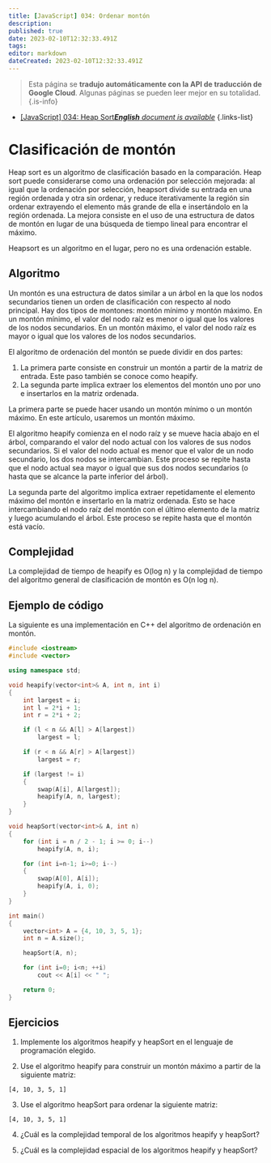 ```yaml
---
title: [JavaScript] 034: Ordenar montón
description: 
published: true
date: 2023-02-10T12:32:33.491Z
tags: 
editor: markdown
dateCreated: 2023-02-10T12:32:33.491Z
---
```


> Esta página se **tradujo automáticamente con la API de traducción de Google Cloud**.
Algunas páginas se pueden leer mejor en su totalidad.{.is-info}



- [[JavaScript] 034: Heap Sort***English** document is available*](/en/Knowledge-base/Algorithm/javascript-034-heap-sort)
{.links-list}


# Clasificación de montón

Heap sort es un algoritmo de clasificación basado en la comparación. Heap sort puede considerarse como una ordenación por selección mejorada: al igual que la ordenación por selección, heapsort divide su entrada en una región ordenada y otra sin ordenar, y reduce iterativamente la región sin ordenar extrayendo el elemento más grande de ella e insertándolo en la región ordenada. La mejora consiste en el uso de una estructura de datos de montón en lugar de una búsqueda de tiempo lineal para encontrar el máximo.

Heapsort es un algoritmo en el lugar, pero no es una ordenación estable.

## Algoritmo

Un montón es una estructura de datos similar a un árbol en la que los nodos secundarios tienen un orden de clasificación con respecto al nodo principal. Hay dos tipos de montones: montón mínimo y montón máximo. En un montón mínimo, el valor del nodo raíz es menor o igual que los valores de los nodos secundarios. En un montón máximo, el valor del nodo raíz es mayor o igual que los valores de los nodos secundarios.

El algoritmo de ordenación del montón se puede dividir en dos partes:

1. La primera parte consiste en construir un montón a partir de la matriz de entrada. Este paso también se conoce como heapify.
2. La segunda parte implica extraer los elementos del montón uno por uno e insertarlos en la matriz ordenada.

La primera parte se puede hacer usando un montón mínimo o un montón máximo. En este artículo, usaremos un montón máximo.

El algoritmo heapify comienza en el nodo raíz y se mueve hacia abajo en el árbol, comparando el valor del nodo actual con los valores de sus nodos secundarios. Si el valor del nodo actual es menor que el valor de un nodo secundario, los dos nodos se intercambian. Este proceso se repite hasta que el nodo actual sea mayor o igual que sus dos nodos secundarios (o hasta que se alcance la parte inferior del árbol).

La segunda parte del algoritmo implica extraer repetidamente el elemento máximo del montón e insertarlo en la matriz ordenada. Esto se hace intercambiando el nodo raíz del montón con el último elemento de la matriz y luego acumulando el árbol. Este proceso se repite hasta que el montón está vacío.

## Complejidad

La complejidad de tiempo de heapify es O(log n) y la complejidad de tiempo del algoritmo general de clasificación de montón es O(n log n).

## Ejemplo de código

La siguiente es una implementación en C++ del algoritmo de ordenación en montón.

```C++
#include <iostream>
#include <vector>

using namespace std;

void heapify(vector<int>& A, int n, int i)
{
    int largest = i;
    int l = 2*i + 1;
    int r = 2*i + 2;

    if (l < n && A[l] > A[largest])
        largest = l;

    if (r < n && A[r] > A[largest])
        largest = r;

    if (largest != i)
    {
        swap(A[i], A[largest]);
        heapify(A, n, largest);
    }
}

void heapSort(vector<int>& A, int n)
{
    for (int i = n / 2 - 1; i >= 0; i--)
        heapify(A, n, i);

    for (int i=n-1; i>=0; i--)
    {
        swap(A[0], A[i]);
        heapify(A, i, 0);
    }
}

int main()
{
    vector<int> A = {4, 10, 3, 5, 1};
    int n = A.size();

    heapSort(A, n);

    for (int i=0; i<n; ++i)
        cout << A[i] << " ";

    return 0;
}
```

## Ejercicios

1. Implemente los algoritmos heapify y heapSort en el lenguaje de programación elegido.

2. Use el algoritmo heapify para construir un montón máximo a partir de la siguiente matriz:

```
[4, 10, 3, 5, 1]
```

3. Use el algoritmo heapSort para ordenar la siguiente matriz:

```
[4, 10, 3, 5, 1]
```

4. ¿Cuál es la complejidad temporal de los algoritmos heapify y heapSort?

5. ¿Cuál es la complejidad espacial de los algoritmos heapify y heapSort?